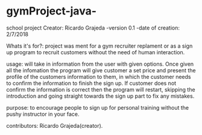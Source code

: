 # gymProject-java-
school project
Creator: Ricardo Grajeda -version 0.1
-date of creation: 2/7/2018

Whats it's for?: project was ment for a gym recruiter replament or as a sign up program to recruit customers without the need of human interaction.

usage: will take in information from the user with given options. Once given all the infomation the program will give customer a set price and present the profile of the customers information to them, in which the customer needs to confirm the information to finish the sign up. If customer does not confirm the information is correct then the program will restart, skipping the introduction and going straight towards the sign up part to fix any mistakes.

purpose: to encourage people to sign up for personal training without the pushy instructor in your face.

contributors: Ricardo Grajeda(creator).
